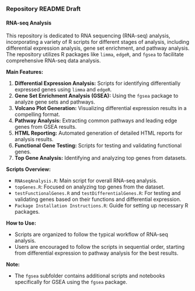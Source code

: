 ### Repository README Draft

#### RNA-seq Analysis

This repository is dedicated to RNA sequencing (RNA-seq) analysis, incorporating a variety of R scripts for different stages of analysis, including differential expression analysis, gene set enrichment, and pathway analysis. The repository utilizes R packages like `limma`, `edgeR`, and `fgsea` to facilitate comprehensive RNA-seq data analysis.

**Main Features:**
1. **Differential Expression Analysis:** Scripts for identifying differentially expressed genes using `limma` and `edgeR`.
2. **Gene Set Enrichment Analysis (GSEA):** Using the `fgsea` package to analyze gene sets and pathways.
3. **Volcano Plot Generation:** Visualizing differential expression results in a compelling format.
4. **Pathway Analysis:** Extracting common pathways and leading edge genes from GSEA results.
5. **HTML Reporting:** Automated generation of detailed HTML reports for analysis results.
6. **Functional Gene Testing:** Scripts for testing and validating functional genes.
7. **Top Gene Analysis:** Identifying and analyzing top genes from datasets.

**Scripts Overview:**
- `RNAseqAnalysis.R`: Main script for overall RNA-seq analysis.
- `topGenes.R`: Focused on analyzing top genes from the dataset.
- `testFunctionalGenes.R` and `testDifferentialGenes.R`: For testing and validating genes based on their functions and differential expression.
- `Package Installation Instructions.R`: Guide for setting up necessary R packages.

**How to Use:**
- Scripts are organized to follow the typical workflow of RNA-seq analysis.
- Users are encouraged to follow the scripts in sequential order, starting from differential expression to pathway analysis for the best results.

**Note:**
- The `fgsea` subfolder contains additional scripts and notebooks specifically for GSEA using the `fgsea` package.
